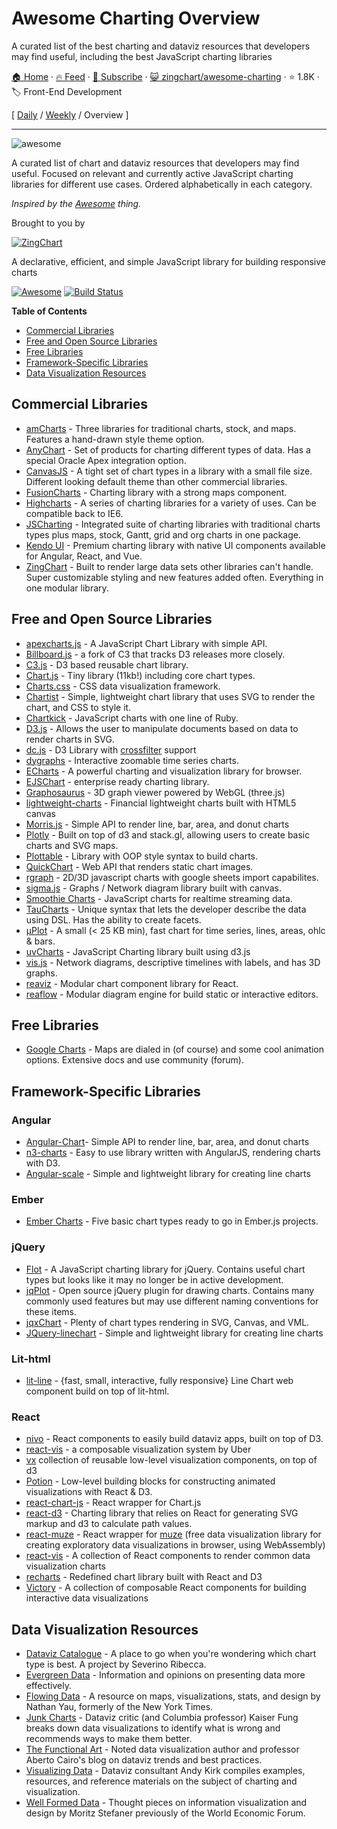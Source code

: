 # Awesome Charting Overview

A curated list of the best charting and dataviz resources that developers may find useful, including the best JavaScript charting libraries

[🏠 Home](/README.md) · [🔥 Feed](https://test.trackawesomelist.com/zingchart/awesome-charting/feed.xml) · [📮 Subscribe](https://trackawesomelist.us17.list-manage.com/subscribe?u=d2f0117aa829c83a63ec63c2f&id=36a103854c) · [😺 zingchart/awesome-charting](https://github.com/zingchart/awesome-charting/blob/master/README.md) · ⭐ 1.8K · 🏷️ Front-End Development

[ [Daily](/content/zingchart/awesome-charting/README.md) / [Weekly](/content/zingchart/awesome-charting/week/README.md) / Overview ]

---

<img src="https://cdn.rawgit.com/zingchart/awesome-charting/media/assets/awesome-charting.svg" alt="awesome">

A curated list of chart and dataviz resources that developers may find useful. Focused on relevant and currently active JavaScript charting libraries for different use cases. Ordered alphabetically in each category.

*Inspired by the <a href="https://github.com/sindresorhus/awesome">Awesome</a> thing.*

Brought to you by

[![ZingChart](https://github.com/zingchart/awesome-charting/raw/assets/assets/zingchart-logo-full-color.svg?raw=true)](https://www.zingchart.com)

A declarative, efficient, and simple JavaScript library for building responsive charts

[![Awesome](https://cdn.rawgit.com/sindresorhus/awesome/d7305f38d29fed78fa85652e3a63e154dd8e8829/media/badge.svg)](https://github.com/sindresorhus/awesome) [![Build Status](https://travis-ci.org/zingchart/awesome-charting.svg?branch=master)](https://travis-ci.org/zingchart/awesome-charting)

**Table of Contents**

*   [Commercial Libraries](#commercial-libraries)
*   [Free and Open Source Libraries](#free-and-open-source-libraries)
*   [Free Libraries](#free-libraries)
*   [Framework-Specific Libraries](#framework-specific-libraries)
*   [Data Visualization Resources](#data-visualization-resources)

## Commercial Libraries

*   [amCharts](https://www.amcharts.com/) - Three libraries for traditional charts, stock, and maps. Features a hand-drawn style theme option.
*   [AnyChart](http://www.anychart.com/) - Set of products for charting different types of data. Has a special Oracle Apex integration option.
*   [CanvasJS](http://canvasjs.com/) - A tight set of chart types in a library with a small file size. Different looking default theme than other commercial libraries.
*   [FusionCharts](http://www.fusioncharts.com/) - Charting library with a strong maps component.
*   [Highcharts](http://www.highcharts.com/) - A series of charting libraries for a variety of uses. Can be compatible back to IE6.
*   [JSCharting](https://JSCharting.com/) - Integrated suite of charting libraries with traditional charts types plus maps, stock, Gantt, grid and org charts in one package.
*   [Kendo UI](https://www.telerik.com/kendo-ui) - Premium charting library with native UI components available for Angular, React, and Vue.
*   [ZingChart](http://www.zingchart.com) - Built to render large data sets other libraries can't handle. Super customizable styling and new features added often. Everything in one modular library.

## Free and Open Source Libraries

*   [apexcharts.js](https://github.com/apexcharts/apexcharts.js) - A JavaScript Chart Library with simple API.
*   [Billboard.js](https://naver.github.io/billboard.js/) - a fork of C3 that tracks D3 releases more closely.
*   [C3.js](http://c3js.org/) - D3 based reusable chart library.
*   [Chart.js](http://www.chartjs.org/) - Tiny library (11kb!) including core chart types.
*   [Charts.css](https://chartscss.org/) - CSS data visualization framework.
*   [Chartist](https://gionkunz.github.io/chartist-js/) - Simple, lightweight chart library that uses SVG to render the chart, and CSS to style it.
*   [Chartkick](https://github.com/ankane/chartkick) - JavaScript charts with one line of Ruby.
*   [D3.js](https://d3js.org/) - Allows the user to manipulate documents based on data to render charts in SVG.
*   [dc.js](https://dc-js.github.io/dc.js/) - D3 Library with [crossfilter](http://square.github.io/crossfilter/) support
*   [dygraphs](https://github.com/danvk/dygraphs) - Interactive zoomable time series charts.
*   [ECharts](https://github.com/ecomfe/echarts) - A powerful charting and visualization library for browser.
*   [EJSChart](https://github.com/EmpriseCorporation/EJSCharts) - enterprise ready charting library.
*   [Graphosaurus](https://github.com/frewsxcv/graphosaurus) - 3D graph viewer powered by WebGL (three.js)
*   [lightweight-charts](https://github.com/tradingview/lightweight-charts) - Financial lightweight charts built with HTML5 canvas
*   [Morris.js](http://morrisjs.github.io/morris.js) - Simple API to render line, bar, area, and donut charts
*   [Plotly](https://github.com/plotly/plotly.js) - Built on top of d3 and stack.gl, allowing users to create basic charts and SVG maps.
*   [Plottable](https://github.com/palantir/plottable) - Library with OOP style syntax to build charts.
*   [QuickChart](https://github.com/typpo/quickchart) - Web API that renders static chart images.
*   [rgraph](http://www.rgraph.net/) - 2D/3D javascript charts with google sheets import capabilites.
*   [sigma.js](https://github.com/jacomyal/sigma.js) - Graphs / Network diagram library built with canvas.
*   [Smoothie Charts](https://github.com/joewalnes/smoothie) - JavaScript charts for realtime streaming data.
*   [TauCharts](https://www.taucharts.com/) - Unique syntax that lets the developer describe the data using DSL. Has the ability to create facets.
*   [μPlot](https://github.com/leeoniya/uPlot) - A small (< 25 KB min), fast chart for time series, lines, areas, ohlc & bars.
*   [uvCharts](https://github.com/imaginea/uvCharts) - JavaScript Charting library built using d3.js
*   [vis.js](http://visjs.org/) - Network diagrams, descriptive timelines with labels, and has 3D graphs.
*   [reaviz](https://reaviz.io) - Modular chart component library for React.
*   [reaflow](https://reaflow.dev) - Modular diagram engine for build static or interactive editors.

## Free Libraries

*   [Google Charts](https://developers.google.com/chart/) - Maps are dialed in (of course) and some cool animation options. Extensive docs and use community (forum).

## Framework-Specific Libraries

### Angular

*   [Angular-Chart](http://jtblin.github.io/angular-chart.js)- Simple API to render line, bar, area, and donut charts
*   [n3-charts](https://github.com/n3-charts/line-chart) - Easy to use library written with AngularJS, rendering charts with D3.
*   [Angular-scale](https://github.com/kirillstepkin/scale) - Simple and lightweight library for creating line charts

### Ember

*   [Ember Charts](http://addepar.github.io/ember-charts/#/overview) - Five basic chart types ready to go in Ember.js projects.

### jQuery

*   [Flot](http://www.flotcharts.org/) - A JavaScript charting library for jQuery. Contains useful chart types but looks like it may no longer be in active development.
*   [jqPlot](http://www.jqplot.com) - Open source jQuery plugin for drawing charts. Contains many commonly used features but may use different naming conventions for these items.
*   [jqxChart](http://www.jqwidgets.com/jquery-widgets-documentation/documentation/jqxchart/jquery-chart-getting-started.htm) - Plenty of chart types rendering in SVG, Canvas, and VML.
*   [JQuery-linechart](https://github.com/kirillstepkin/jquery-linechart) - Simple and lightweight library for creating line charts

### Lit-html

*   [lit-line](https://github.com/apinet/lit-line) - {fast, small, interactive, fully responsive} Line Chart web component build on top of lit-html.

### React

*   [nivo](https://github.com/plouc/nivo) - React components to easily build dataviz apps, built on top of D3.
*   [react-vis](https://github.com/uber/react-vis) - a composable visualization system by Uber
*   [vx](https://vx-demo.now.sh/) collection of reusable low-level visualization components, on top of d3
*   [Potion](http://numberpicture.com/build) - Low-level building blocks for constructing animated visualizations with React & D3.
*   [react-chart-js](https://github.com/jerairrest/react-chartjs-2) - React wrapper for Chart.js
*   [react-d3](https://github.com/esbullington/react-d3) - Charting library that relies on React for generating SVG markup and d3 to calculate path values.
*   [react-muze](https://github.com/chartshq/react-muze) - React wrapper for [muze](https://muzejs.org/) (free data visualization library for creating exploratory data visualizations in browser, using WebAssembly)
*   [react-vis](https://github.com/uber-common/react-vis) - A collection of React components to render common data visualization charts
*   [recharts](http://recharts.org) - Redefined chart library built with React and D3
*   [Victory](https://github.com/FormidableLabs/victory) - A collection of composable React components for building interactive data visualizations

## Data Visualization Resources

*   [Dataviz Catalogue](http://datavizcatalogue.com) - A place to go when you're wondering which chart type is best. A project by Severino Ribecca.
*   [Evergreen Data](http://stephanieevergreen.com) - Information and opinions on presenting data more effectively.
*   [Flowing Data](http://flowingdata.com) - A resource on maps, visualizations, stats, and design by Nathan Yau, formerly of the New York Times.
*   [Junk Charts](http://junkcharts.typepad.com) - Dataviz critic (and Columbia professor) Kaiser Fung breaks down data visualizations to identify what is wrong and recommends ways to make them better.
*   [The Functional Art](http://www.thefunctionalart.com) - Noted data visualization author and professor Aberto Cairo's blog on dataviz trends and best practices.
*   [Visualizing Data](http://www.visualisingdata.com) - Dataviz consultant Andy Kirk compiles examples, resources, and reference materials on the subject of charting and visualization.
*   [Well Formed Data](http://well-formed-data.net/archives/1210/little-boxes) - Thought pieces on information visualization and design by Moritz Stefaner previously of the World Economic Forum.

